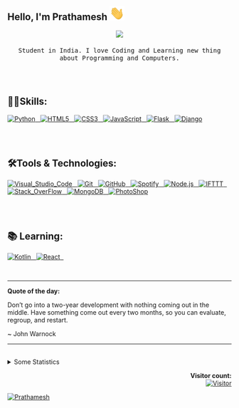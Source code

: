 ## Hello, I'm Prathamesh <a href="#"><img src="https://github.com/ABSphreak/ABSphreak/blob/master/gifs/Hi.gif" width="33px"></a> 


<p align="center">
  <a href="#"><img src="https://user-images.githubusercontent.com/5679180/79618120-0daffb80-80be-11ea-819e-d2b0fa904d07.gif" width="50px"></a>
  <br><br>
  <samp>
  Student in India. I love Coding and Learning new thing about Programming and Computers.
  </samp>

<br><br>

## 👨‍💻Skills:

<p> 
  <a href="#">
    <img src="https://img.shields.io/badge/python%20-3776AB.svg?&style=for-the-badge&logo=python&logoColor=white" alt="Python">&nbsp;&nbsp;
  </a>
  <a href="#">
    <img src="https://img.shields.io/badge/html5%20-E34F26.svg?&style=for-the-badge&logo=html5&logoColor=white" alt="HTML5">&nbsp;&nbsp;
  </a>
  <a href="#">
    <img src="https://img.shields.io/badge/css3%20-1572B6.svg?&style=for-the-badge&logo=css3&logoColor=white" alt="CSS3">&nbsp;&nbsp;
  </a>
  <a href="#">
    <img src="https://img.shields.io/badge/javascript%20-%23F7DF1E.svg?&style=for-the-badge&logo=javascript&logoColor=white" alt="JavaScript">&nbsp;&nbsp;
  </a>
  </a>
  <a href="#">
    <img src="https://img.shields.io/badge/Flask%20-000000.svg?&style=for-the-badge&logo=flask&logoColor=white" alt="Flask">&nbsp;&nbsp;
  </a>
  <a href="#">
    <img src="https://img.shields.io/badge/Django%20-092E20.svg?&style=for-the-badge&logo=django&logoColor=white" alt="Django">
  </a>
</p>

<br><br>

## 🛠Tools & Technologies:

<p>
  <a href="#">
    <img src="https://img.shields.io/badge/Visual_Studio_Code%20-007ACC.svg?&style=for-the-badge&logo=visual-studio-code&logoColor=white" alt="Visual_Studio_Code">&nbsp;&nbsp;
  </a>
  <a href="#">
    <img src="https://img.shields.io/badge/Git%20-F05032.svg?&style=for-the-badge&logo=git&logoColor=white" alt="Git">&nbsp;&nbsp;
  </a>
  <a href="https://github.com/Prathamesh-B">
    <img src="https://img.shields.io/badge/GitHub%20-181717.svg?&style=for-the-badge&logo=github&logoColor=white" alt="GitHub">&nbsp;&nbsp;
  </a>  
  <a href="#">
    <img src="https://img.shields.io/badge/Spotify%20-1ED760.svg?&style=for-the-badge&logo=spotify&logoColor=white" alt="Spotify">&nbsp;&nbsp;
  </a>
  <a href="#">
    <img src="https://img.shields.io/badge/Node.Js%20-339933.svg?&style=for-the-badge&logo=node.js&logoColor=white" alt="Node.js">&nbsp;&nbsp;
  </a>
  <a href="#">
    <img src="https://img.shields.io/badge/IFTTT%20-000000.svg?&style=for-the-badge&logo=ifttt&logoColor=white" alt="IFTTT">&nbsp;&nbsp;
  </a>
  <a href="https://stackoverflow.com/users/13968370/pratham">
    <img src="https://img.shields.io/badge/Stack_OverFlow%20-FE7A16.svg?&style=for-the-badge&logo=stack-overflow&logoColor=white" alt="Stack_OverFlow">&nbsp;&nbsp;
  </a>
  <a href="#">
    <img src="https://img.shields.io/badge/Mongo--DB%20-47A248.svg?&style=for-the-badge&logo=mongodb&logoColor=white" alt="MongoDB">&nbsp;&nbsp;
  </a>
  <a href="#">
    <img src="https://img.shields.io/badge/PhotoShop%20-31A8FF.svg?&style=for-the-badge&logo=Adobe-Photoshop&logoColor=white" alt="PhotoShop">
  </a>
</p>

<br><br>

## 📚 Learning:
<p>
  <a href="#">
    <img src="https://img.shields.io/badge/Kotlin%20-0095D5.svg?&style=for-the-badge&logo=kotlin&logoColor=white" alt="Kotlin">&nbsp;&nbsp;
  </a>
  <a href="#">
    <img src="https://img.shields.io/badge/React%20-61DAFB.svg?&style=for-the-badge&logo=react&logoColor=white" alt="React">&nbsp;&nbsp;
  </a>
</p>

<br><hr>
**Quote of the day:**

Don’t go into a two-year development with nothing coming out in the middle. Have something come out every two months, so you can evaluate, regroup, and restart.

~ John Warnock

<hr><br>

<details>
  <summary>Some Statistics</summary><br/>
<a href="#">
  <img src="https://github-readme-stats.vercel.app/api?username=Prathamesh-B&count_private=true&show_icons=true" alt="status">
</a><br>

<!--START_SECTION:waka-->
<!--END_SECTION:waka-->

</details>
<div>
<p align="right"> 
  <strong>Visitor count:</strong><br>
  <a href="#">
    <img src="https://profile-counter.glitch.me/Prathamesh-B/count.svg" alt="Visitor" width="170px">
  </a>
</p>
<p align="left">
  <a href="#">
    <img src="https://firebasestorage.googleapis.com/v0/b/awesome-d343d.appspot.com/o/Pratham-min.png?alt=media&token=b17594ec-2d80-4a37-92ce-9d9d10d976ea" alt="Prathamesh" width="175px">
  </a>
</p>
</div>